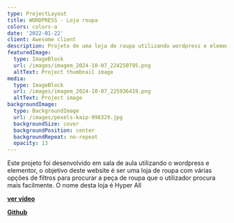 ```yaml
---
type: ProjectLayout
title: WORDPRESS - Loja roupa
colors: colors-a
date: '2022-01-22'
client: Awesome client
description: Projeto de uma loja de roupa utilizando wordpress e elementor
featuredImage:
  type: ImageBlock
  url: /images/imagem_2024-10-07_224250795.png
  altText: Project thumbnail image
media:
  type: ImageBlock
  url: /images/imagem_2024-10-07_225936419.png
  altText: Project image
backgroundImage:
  type: BackgroundImage
  url: /images/pexels-kaip-996329.jpg
  backgroundSize: cover
  backgroundPosition: center
  backgroundRepeat: no-repeat
  opacity: 13
---
```

Este projeto foi desenvolvido em sala de aula utilizando o wordpress e elementor, o objetivo deste website é ser uma loja de roupa com várias opções de filtros para procurar a peça de roupa que o utilizador procura mais facilmente. O nome desta loja é Hyper All

[**ver vídeo**](https://drive.google.com/file/d/1gr644oP-8UyX1RrR8pLo9gZdcVo3G216/view?usp=sharing)

[**Github**](https://github.com/Danielsoares117/Loja-roupa)

